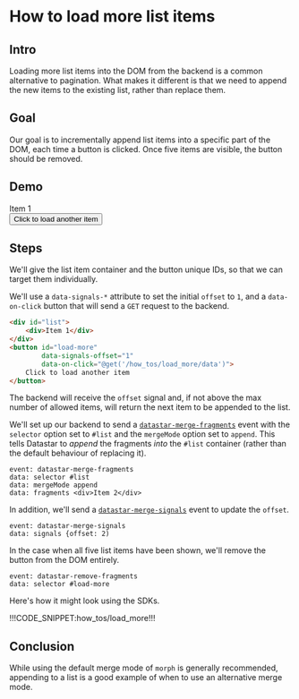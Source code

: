 # How to load more list items

## Intro

Loading more list items into the DOM from the backend is a common alternative to pagination. What makes it different is that we need to append the new items to the existing list, rather than replace them.

## Goal

Our goal is to incrementally append list items into a specific part of the DOM, each time a button is clicked. Once five items are visible, the button should be removed.

## Demo

<div id="list" data-signals-offset="1">
    <div class="text-primary font-bold">Item 1</div>
</div>
<div>
    <button id="load-more" data-on-click="@get('/how_tos/load_more/data')" class="btn btn-primary font-bold">
        Click to load another item
    </button> 
</div>

## Steps

We'll give the list item container and the button unique IDs, so that we can target them individually.

We'll use a `data-signals-*` attribute to set the initial `offset` to `1`, and a `data-on-click` button that will send a `GET` request to the backend.

```html
<div id="list">
    <div>Item 1</div>
</div>
<button id="load-more" 
        data-signals-offset="1" 
        data-on-click="@get('/how_tos/load_more/data')">
    Click to load another item
</button> 
```

The backend will receive the `offset` signal and, if not above the max number of allowed items, will return the next item to be appended to the list.

We'll set up our backend to send a [`datastar-merge-fragments`](/reference/sse_events#datastar-merge-fragments) event with the `selector` option set to `#list` and the `mergeMode` option set to `append`. This tells Datastar to _append_ the fragments _into_ the `#list` container (rather than the default behaviour of replacing it).

```
event: datastar-merge-fragments
data: selector #list
data: mergeMode append
data: fragments <div>Item 2</div>
```

In addition, we'll send a [`datastar-merge-signals`](/reference/sse_events#datastar-merge-signals) event to update the `offset`.

```
event: datastar-merge-signals
data: signals {offset: 2)
```

In the case when all five list items have been shown, we'll remove the button from the DOM entirely.

```
event: datastar-remove-fragments
data: selector #load-more
```

Here's how it might look using the SDKs.

!!!CODE_SNIPPET:how_tos/load_more!!!

## Conclusion

While using the default merge mode of `morph` is generally recommended, appending to a list is a good example of when to use an alternative merge mode.